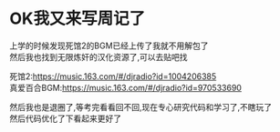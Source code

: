 # OK我又来写周记了

上学的时候发现死馆2的BGM已经上传了我就不用解包了    
然后我也找到无限炼奸的汉化资源了,可以去贴吧找   

死馆2:https://music.163.com/#/djradio?id=1004206385     
真爱百合BGM:https://music.163.com/#/djradio?id=970533690    

然后我也是退圈了,等考完看看回不回,现在专心研究代码和学习了,不瞎玩了     
然后代码优化了下看起来更好了    
